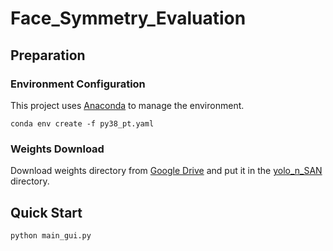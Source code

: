 # Face_Symmetry_Evaluation

## Preparation

### Environment Configuration
This project uses [Anaconda](https://www.anaconda.com/) to manage the environment.  
```
conda env create -f py38_pt.yaml
```

### Weights Download
Download weights directory from [Google Drive](https://drive.google.com/drive/folders/1KBX-NhNoVNEEB2ncvLfGgueOp8YDwfaV?usp=sharing) and put it in the [yolo_n_SAN](https://github.com/GaiusC/Face_Symmetry_Evaluation/tree/master/yolov3_n_SAN) directory.

## Quick Start
```
python main_gui.py
```
